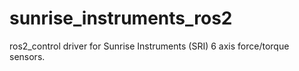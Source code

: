 # sunrise_instruments_ros2
ros2_control driver for Sunrise Instruments (SRI) 6 axis force/torque sensors.
